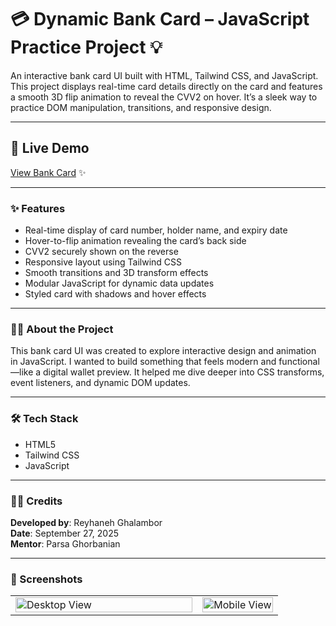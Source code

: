 # 💳 Dynamic Bank Card – JavaScript Practice Project 💡  
An interactive bank card UI built with HTML, Tailwind CSS, and JavaScript. This project displays real-time card details directly on the card and features a smooth 3D flip animation to reveal the CVV2 on hover. It’s a sleek way to practice DOM manipulation, transitions, and responsive design.

---

## 🔗 Live Demo  
[View Bank Card](https://frolicking-heliotrope-303ceb.netlify.app/) ✨

---

### ✨ Features  
- Real-time display of card number, holder name, and expiry date  
- Hover-to-flip animation revealing the card’s back side  
- CVV2 securely shown on the reverse  
- Responsive layout using Tailwind CSS  
- Smooth transitions and 3D transform effects  
- Modular JavaScript for dynamic data updates  
- Styled card with shadows and hover effects  

---

### 👩‍💻 About the Project  
This bank card UI was created to explore interactive design and animation in JavaScript. I wanted to build something that feels modern and functional—like a digital wallet preview. It helped me dive deeper into CSS transforms, event listeners, and dynamic DOM updates.

---

### 🛠️ Tech Stack  
- HTML5  
- Tailwind CSS  
- JavaScript  

---

### 🧑‍🎨 Credits  
**Developed by**: Reyhaneh Ghalambor  
**Date**: September 27, 2025  
**Mentor**: Parsa Ghorbanian  

---

### 📸 Screenshots  
<table>  
  <tr>  
    <td width="70%" valign="top">  
      <img src="https://github.com/user-attachments/assets/06ad0dab-f31b-48a8-a906-75b4f579d7df" alt="Desktop View" width="100%" />  
    </td>  
    <td width="30%" valign="top">  
      <img src="https://github.com/user-attachments/assets/25f8ab86-70a4-4c3c-9874-d819aedd9920" alt="Mobile View" width="100%" />  
    </td>  
  </tr>



